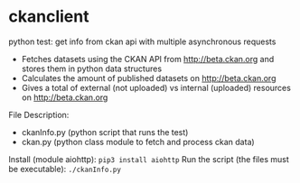 # ckanclient
python test: get info from ckan api with multiple asynchronous requests
  
- Fetches datasets using the CKAN API from http://beta.ckan.org and stores them in python data structures
- Calculates the amount of published datasets on http://beta.ckan.org
- Gives a total of external (not uploaded) vs internal (uploaded) resources on http://beta.ckan.org

File Description:
- ckanInfo.py (python script that runs the test)
- ckan.py     (python class module to fetch and process ckan data)

Install (module aiohttp):
``
pip3 install aiohttp
``
Run the script (the files must be executable):
``
./ckanInfo.py
``
